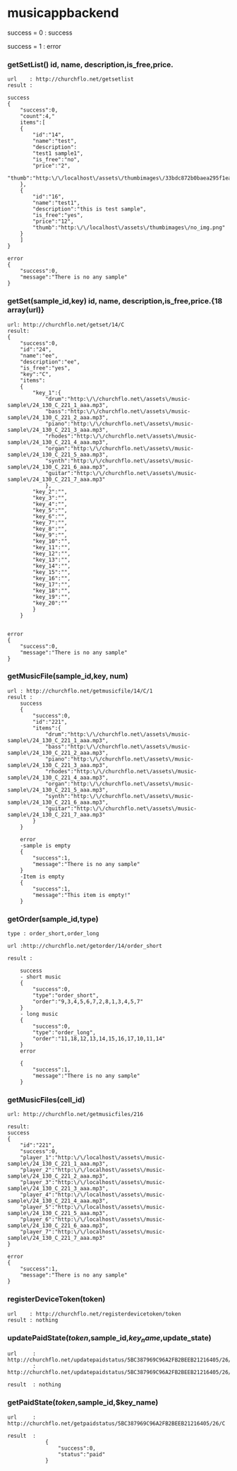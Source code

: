 # musicappbackend

success =  0 : success

success = 1  : error

### getSetList()      id, name, description,is_free,price.

    url    : http://churchflo.net/getsetlist
    result :
 
    success
    {
        "success":0,
        "count":4,"
        items":[
        {
            "id":"14",
            "name":"test",
            "description":
            "test1 sample1",
            "is_free":"no",
            "price":"2",
            "thumb":"http:\/\/localhost\/assets\/thumbimages\/33bdc872b0baea295f1eab09183fd946.jpg"
        },
        {
            "id":"16",
            "name":"test1",
            "description":"this is test sample",
            "is_free":"yes",
            "price":"12",
            "thumb":"http:\/\/localhost\/assets\/thumbimages\/no_img.png"
        }
        ]
    } 

    error
    {
        "success":0,
        "message":"There is no any sample"
    }

### getSet(sample_id,key) id, name, description,is_free,price.{18 array(url)}

    url: http://churchflo.net/getset/14/C
    result:
    {
        "success":0,
        "id":"24",
        "name":"ee",
        "description":"ee",
        "is_free":"yes",
        "key":"C",
        "items":
        {
            "key_1":{
                "drum":"http:\/\/churchflo.net\/assets\/music-sample\/24_130_C_221_1_aaa.mp3",
                "bass":"http:\/\/churchflo.net\/assets\/music-sample\/24_130_C_221_2_aaa.mp3",
                "piano":"http:\/\/churchflo.net\/assets\/music-sample\/24_130_C_221_3_aaa.mp3",
                "rhodes":"http:\/\/churchflo.net\/assets\/music-sample\/24_130_C_221_4_aaa.mp3",
                "organ":"http:\/\/churchflo.net\/assets\/music-sample\/24_130_C_221_5_aaa.mp3",
                "synth":"http:\/\/churchflo.net\/assets\/music-sample\/24_130_C_221_6_aaa.mp3",
                "guitar":"http:\/\/churchflo.net\/assets\/music-sample\/24_130_C_221_7_aaa.mp3"
                },
            "key_2":"",
            "key_3":"",
            "key_4":"",
            "key_5":"",
            "key_6":"",
            "key_7":"",
            "key_8":"",
            "key_9":"",
            "key_10":"",
            "key_11":"",
            "key_12":"",
            "key_13":"",
            "key_14":"",
            "key_15":"",
            "key_16":"",
            "key_17":"",
            "key_18":"",
            "key_19":"",
            "key_20":""
            }
        }


    error
    {
        "success":0,
        "message":"There is no any sample"
    }

### getMusicFile(sample_id,key, num) 

    url : http://churchflo.net/getmusicfile/14/C/1
    result : 
        success
        {
            "success":0,
            "id":"221",
            "items":{
                "drum":"http:\/\/churchflo.net\/assets\/music-sample\/24_130_C_221_1_aaa.mp3",
                "bass":"http:\/\/churchflo.net\/assets\/music-sample\/24_130_C_221_2_aaa.mp3",
                "piano":"http:\/\/churchflo.net\/assets\/music-sample\/24_130_C_221_3_aaa.mp3",
                "rhodes":"http:\/\/churchflo.net\/assets\/music-sample\/24_130_C_221_4_aaa.mp3",
                "organ":"http:\/\/churchflo.net\/assets\/music-sample\/24_130_C_221_5_aaa.mp3",
                "synth":"http:\/\/churchflo.net\/assets\/music-sample\/24_130_C_221_6_aaa.mp3",
                "guitar":"http:\/\/churchflo.net\/assets\/music-sample\/24_130_C_221_7_aaa.mp3"
            }
        }

        error
        -sample is empty
        {
            "success":1,
            "message":"There is no any sample"
        }
        -Item is empty
        {
            "success":1,
            "message":"This item is empty!"
        }



### getOrder(sample_id,type)

    type : order_short,order_long

    url :http://churchflo.net/getorder/14/order_short

    result : 

        success
        - short music
        {
            "success":0,
            "type":"order_short",
            "order":"9,3,4,5,6,7,2,8,1,3,4,5,7"
        }
        - long music
        {
            "success":0,
            "type":"order_long",
            "order":"11,18,12,13,14,15,16,17,10,11,14"
        }
        error

        {
            "success":1,
            "message":"There is no any sample"
        }

### getMusicFiles(cell_id)

    url: http://churchflo.net/getmusicfiles/216

    result:
    success
    {
        "id":"221",
        "success":0,
        "player_1":"http:\/\/localhost\/assets\/music-sample\/24_130_C_221_1_aaa.mp3",
        "player_2":"http:\/\/localhost\/assets\/music-sample\/24_130_C_221_2_aaa.mp3",
        "player_3":"http:\/\/localhost\/assets\/music-sample\/24_130_C_221_3_aaa.mp3",
        "player_4":"http:\/\/localhost\/assets\/music-sample\/24_130_C_221_4_aaa.mp3",
        "player_5":"http:\/\/localhost\/assets\/music-sample\/24_130_C_221_5_aaa.mp3",
        "player_6":"http:\/\/localhost\/assets\/music-sample\/24_130_C_221_6_aaa.mp3",
        "player_7":"http:\/\/localhost\/assets\/music-sample\/24_130_C_221_7_aaa.mp3"
    }

    error
    {
        "success":1,
        "message":"There is no any sample"
    }

### registerDeviceToken(token)

    url    : http://churchflo.net/registerdevicetoken/token
    result : nothing

### updatePaidState($token,$sample_id,$key_name,$update_state)

    url     : http://churchflo.net/updatepaidstatus/5BC387969C96A2FB2BEEB21216405/26/C/paid
            : http://churchflo.net/updatepaidstatus/5BC387969C96A2FB2BEEB21216405/26/All/unpaid

    result  : nothing

### getPaidState($token,$sample_id,$key_name)
    
    url     : http://churchflo.net/getpaidstatus/5BC387969C96A2FB2BEEB21216405/26/C

    result  : 
                {
                    "success":0,
                    "status":"paid"
                }